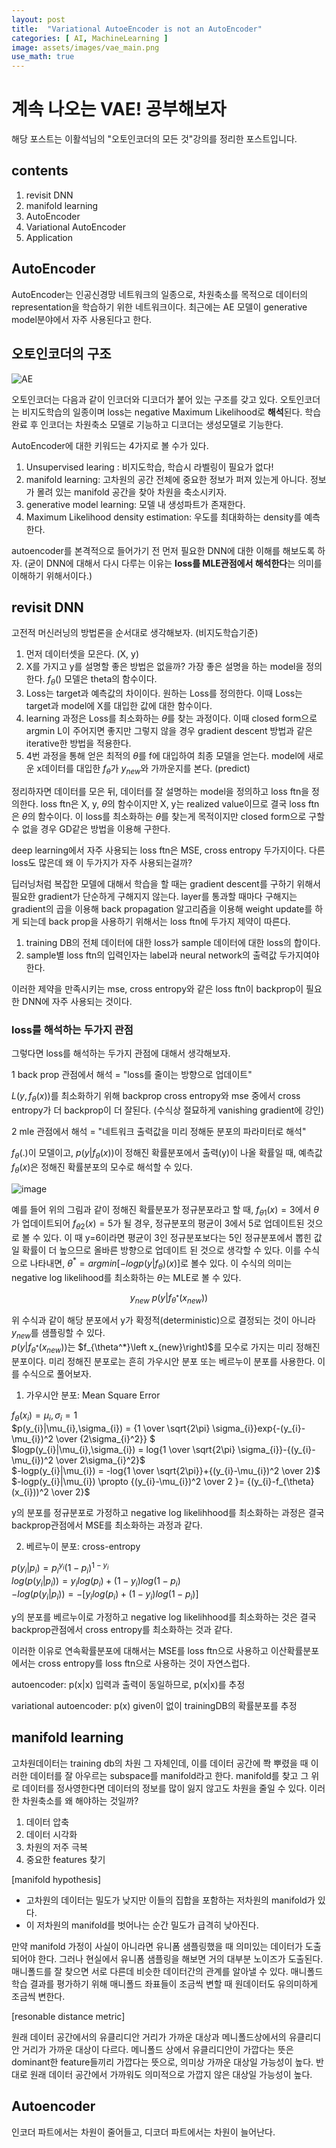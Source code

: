 ```yaml
---
layout: post
title:  "Variational AutoeEncoder is not an AutoEncoder"
categories: [ AI, MachineLearning ]
image: assets/images/vae_main.png
use_math: true
---
```


# 계속 나오는 VAE! 공부해보자

해당 포스트는 이활석님의 "오토인코더의 모든 것"강의를 정리한 포스트입니다.

## contents

1. revisit DNN
2. manifold learning
3. AutoEncoder
4. Variational AutoEncoder
5. Application

## AutoEncoder

AutoEncoder는 인공신경망 네트워크의 일종으로, 차원축소를 목적으로 데이터의 representation을 학습하기 위한 네트워크이다.
최근에는 AE 모델이 generative model분야에서 자주 사용된다고 한다.

## 오토인코더의 구조

![AE](https://user-images.githubusercontent.com/85322951/204951758-b1bfb407-8baa-4912-9b40-0130db790376.png)

오토인코더는 다음과 같이 인코더와 디코더가 붙어 있는 구조를 갖고 있다.
오토인코더는 비지도학습의 일종이며 loss는 negative Maximum Likelihood로 **해석**된다.
학습완료 후 인코더는 차원축소 모델로 기능하고 디코더는 생성모델로 기능한다.

AutoEncoder에 대한 키워드는 4가지로 볼 수가 있다.

1. Unsupervised learing : 비지도학습, 학습시 라벨링이 필요가 없다!
2. manifold learning: 고차원의 공간 전체에 중요한 정보가 퍼져 있는게 아니다. 정보가 몰려 있는 manifold 공간을 찾아 차원을 축소시키자.
3. generative model learning: 모델 내 생성파트가 존재한다. 
4. Maximum Likelihood density estimation: 우도를 최대화하는 density를 예측한다.

autoencoder를 본격적으로 들어가기 전 먼저 필요한 DNN에 대한 이해를 해보도록 하자.
(굳이 DNN에 대해서 다시 다루는 이유는 **loss를 MLE관점에서 해석한다**는 의미를 이해하기 위해서이다.)

## revisit DNN

고전적 머신러닝의 방법론을 순서대로 생각해보자. (비지도학습기준)
1. 먼저 데이터셋을 모은다. (X, y) 
2.  X를 가지고 y를 설명할 좋은 방법은 없을까? 가장 좋은 설명을 하는 model을 정의한다.
 $f_{\theta}()$
모델은 theta의 함수이다.
3. Loss는 target과 예측값의 차이이다. 원하는 Loss를 정의한다. 이때 Loss는 target과 model에 X를 대입한 값에 대한 함수이다.
4. learning 과정은 Loss를 최소화하는 $\theta$를 찾는 과정이다. 이때 closed form으로 argmin L이 주어지면 좋지만 그렇지 않을 경우 gradient descent 방법과 같은 iterative한 방법을 적용한다. 
5. 4번 과정을 통해 얻은 최적의 $\theta$를 f에 대입하여 최종 모델을 얻는다. model에 새로운 x데이터를 대입한 $f_{\theta}$가 $y_{new}$와 가까운지를 본다. (predict)

정리하자면 데이터를 모은 뒤, 데이터를 잘 설명하는 model을 정의하고 loss ftn을 정의한다.
loss ftn은 X, y, $\theta$의 함수이지만 X, y는 realized value이므로 결국 loss ftn은 $\theta$의 함수이다.
이 loss를 최소화하는  $\theta$를 찾는게 목적이지만 closed form으로 구할 수 없을 경우 GD같은 방법을 이용해 구한다.

deep learning에서 자주 사용되는 loss ftn은 MSE, cross entropy 두가지이다. 다른 loss도 많은데 왜 이 두가지가 자주 사용되는걸까?

딥러닝처럼 복잡한 모델에 대해서 학습을 할 때는 gradient descent를 구하기 위해서 필요한 gradient가 단순하게 구해지지 않는다.
layer를 통과할 때마다 구해지는 gradient의 곱을 이용해 back propagation 알고리즘을 이용해 weight update를 하게 되는데 back prop을 사용하기 위해서는 loss ftn에 두가지 제약이 따른다.

1. training DB의 전체 데이터에 대한 loss가 sample 데이터에 대한 loss의 합이다.
2. sample별 loss ftn의 입력인자는 label과 neural network의 출력값 두가지여야 한다.

이러한 제약을 만족시키는 mse, cross entropy와 같은 loss ftn이 backprop이 필요한 DNN에 자주 사용되는 것이다.

### loss를 해석하는 두가지 관점

그렇다면 loss를 해석하는 두가지 관점에 대해서 생각해보자.

1 back prop 관점에서 해석 = "loss를 줄이는 방향으로 업데이트" 

$L(y, f_{\theta}(x) )$를 최소화하기 위해 backprop
cross entropy와 mse 중에서 cross entropy가 더 backprop이 더 잘된다.
(수식상 절묘하게 vanishing gradient에 강인)

2 mle 관점에서 해석 = "네트워크 출력값을 미리 정해둔 분포의 파라미터로 해석" 

$f_{\theta}(.)$이 모델이고, $p(y|f_{\theta}(x))$이 정해진 확률분포에서 출력(y)이 나올 확률일 때, 
예측값 $f_{\theta}(x)$은 정해진 확률분포의 모수로 해석할 수 있다. 

![image](https://user-images.githubusercontent.com/85322951/205558953-7bc891e9-8e20-488f-81c2-687c403679e9.png)

예를 들어 위의 그림과 같이 정해진 확률분포가 정규분포라고 할 때, $f_{\theta1}(x) = 3$에서 $\theta$가 업데이트되어 $f_{\theta2}(x) = 5$가 될 경우, 정규분포의 평균이 3에서 5로 업데이트된 것으로 볼 수 있다.
이 때 y=6이라면 평균이 3인 정규분포보다는 5인 정규분포에서 뽑힌 값일 확률이 더 높으므로 올바른 방향으로 업데이트 된 것으로 생각할 수 있다.
이를 수식으로 나타내면, $\theta^* = argmin[-logp(y|f_{\theta})(x)]$로 볼수 있다.
이 수식의 의미는 negative log likelihood를 최소화하는 $\theta$는 MLE로 볼 수 있다.

$$y_{new}~p(y|f_{\theta^*}(x_{new}))$$

위 수식과 같이 해당 분포에서 y가 확정적(deterministic)으로 결정되는 것이 아니라 $y_{new}$를 샘플링할 수 있다.   
$p\left(y|f_{\theta^*}(x_{new})\right)$는 $f_{\theta^*}\left x_{new}\right)$를 모수로 가지는 미리 정해진 분포이다. 
미리 정해진 분포로는 흔히 가우시안 분포 또는 베르누이 분포를 사용한다. 이를 수식으로 풀어보자.  
1. 가우시안 분포: Mean Square Error

$f_{\theta}(x_i) = \mu_{i}, \sigma_{i} = 1$  
$p(y_{i}|\mu_{i},\sigma_{i}) = {1 \over \sqrt{2\pi} \sigma_{i}}exp{-(y_{i}-\mu_{i})^2 \over {2\sigma_{i}^2}} $     
$logp(y_{i}|\mu_{i},\sigma_{i}) = log{1 \over \sqrt{2\pi} \sigma_{i}}-{(y_{i}-\mu_{i})^2 \over 2\sigma_{i}^2}$  
$-logp(y_{i}|\mu_{i}) = -log{1 \over \sqrt{2\pi}}+{(y_{i}-\mu_{i})^2 \over 2}$  
$-logp(y_{i}|\mu_{i}) \propto {(y_{i}-\mu_{i})^2 \over 2 }= {(y_{i}-f_{\theta}(x_{i}))^2 \over 2}$  

y의 분포를 정규분포로 가정하고 negative log likelihhood를 최소화하는 과정은 결국 backprop관점에서 MSE를 최소화하는 과정과 같다.

2. 베르누이 분포: cross-entropy  

$p(y_{i}|p_{i}) = p_{i}^{y_{i}}(1-p_{i})^{1-y_{i}}$       
$log(p(y_{i}|p_{i})) = y_{i}log(p_{i})+(1-y_{i})log(1-p_{i})$   
$-log(p(y_{i}|p_{i})) = -[y_{i}log(p_{i})+(1-y_{i})log(1-p_{i})]$  

y의 분포를 베르누이로 가정하고 negative log likelihhood를 최소화하는 것은 결국 backprop관점에서 cross entropy를 최소화하는 것과 같다.

이러한 이유로 연속확률분포에 대해서는 MSE를 loss ftn으로 사용하고 이산확률분포에서는 cross entropy를 loss ftn으로 사용하는 것이 자연스럽다.

autoencoder: p(x|x)
입력과 출력이 동일하므로, p(x|x)를 추정

variational autoencoder: p(x)
given이 없이 trainingDB의 확률분포를 추정

## manifold learning

고차원데이터는 training db의 차원 그 자체인데, 이를 데이터 공간에 쫙 뿌렸을 때 이러한 데이터를 잘 아우르는 subspace를 manifold라고 한다. manifold를 찾고 그 위로 데이터를 정사영한다면 데이터의 정보를 많이 잃지 않고도 차원을 줄일 수 있다.
이러한 차원축소를 왜 해야하는 것일까?

1. 데이터 압축 
2. 데이터 시각화
3. 차원의 저주 극복
4. 중요한 features 찾기 

[manifold hypothesis]
- 고차원의 데이터는 밀도가 낮지만 이들의 집합을 포함하는 저차원의 manifold가 있다.
- 이 저차원의 manifold를 벗어나는 순간 밀도가 급격히 낮아진다. 

만약 manifold 가정이 사실이 아니라면 유니폼 샘플링했을 때 의미있는 데이터가 도출되어야 한다.
그러나 현실에서 유니폼 샘플링을 해보면 거의 대부분 노이즈가 도출된다.
매니폴드를 잘 찾으면 서로 다른데 비슷한 데이터간의 관계를 알아낼 수 있다.
매니폴드 학습 결과를 평가하기 위해 매니폴드 좌표들이 조금씩 변할 때 원데이터도 유의미하게 조금씩 변한다.

[resonable distance metric]

원래 데이터 공간에서의 유클리디안 거리가 가까운 대상과 메니폴드상에서의 유클리디안 거리가 가까운 대상이 다르다.
메니폴드 상에서 유클리디안이 가깝다는 뜻은 dominant한 feature들끼리 가깝다는 뜻으로, 
의미상 가까운 대상일 가능성이 높다. 반대로 원래 데이터 공간에서 가까워도 의미적으로 가깝지 않은 대상일 가능성이 높다.

## Autoencoder 

인코더 파트에서는 차원이 줄어들고, 디코더 파트에서는 차원이 늘어난다.
